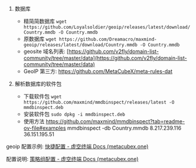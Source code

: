 1. 数据库
	- 精简简数据库 `wget https://github.com/Loyalsoldier/geoip/releases/latest/download/Country.mmdb -O Country.mmdb` 
	- 原数据库 `wget https://github.com/Dreamacro/maxmind-geoip/releases/latest/download/Country.mmdb -O Country.mmdb`
	- geosite 域名列表: [https://github.com/v2fly/domain-list-community/tree/master/data](https://github.com/v2fly/domain-list-community/tree/master/data)
	- GeoIP 第三方: https://github.com/MetaCubeX/meta-rules-dat

2. 解析数据库的软件包
	- 下载软件包 `wget https://github.com/maxmind/mmdbinspect/releases/latest -O mmdbinspect.deb`
	- 安装软件包 `sudo dpkg -i mmdbinspect.deb`
	- 使用方法 https://github.com/maxmind/mmdbinspect?tab=readme-ov-file#examples
	  mmdbinspect -db Country.mmdb 8.217.239.116 36.151.195.51


geoip 配置示例: [快捷配置 - 虚空终端 Docs (metacubex.one)](https://wiki.metacubex.one/example/conf/)

配置说明: [策略组配置 - 虚空终端 Docs (metacubex.one)](https://wiki.metacubex.one/config/proxy-groups/)

